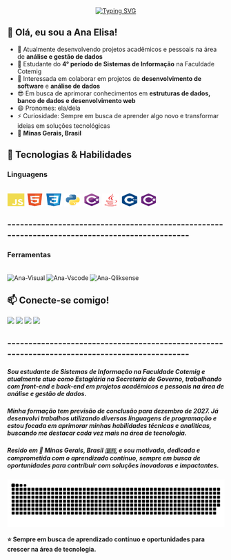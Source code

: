 <div align="center">
  <a href="https://git.io/typing-svg">
    <img src="https://readme-typing-svg.demolab.com?font=Fira+Code&weight=500&size=22&pause=1000&color=3cc77b&center=true&vCenter=true&random=false&width=524&lines=%E2%8A%B9+Seja+bem-vindo(a)+ao+meu+perfil!+%CB%99%E1%B5%95%CB%99+%E2%8A%B9+" alt="Typing SVG">
  </a>
</div>


## 💚 Olá, eu sou a Ana Elisa!

- 🔭 Atualmente desenvolvendo projetos acadêmicos e pessoais na área de **análise e gestão de dados**
- 🌱 Estudante do **4° período de Sistemas de Informação** na Faculdade Cotemig
- 👯 Interessada em colaborar em projetos de **desenvolvimento de software** e **análise de dados**
- 😎 Em busca de aprimorar conhecimentos em **estruturas de dados, banco de dados e desenvolvimento web**
- 😄 Pronomes: ela/dela
- ⚡ Curiosidade: Sempre em busca de aprender algo novo e transformar ideias em soluções tecnológicas
- 📍 **Minas Gerais, Brasil**


 

## 🚀 Tecnologias & Habilidades  

### Linguagens
<div style="display: inline_block"><br>
  <img align="center" alt="Ana-Js" height="30" width="40" src="https://raw.githubusercontent.com/devicons/devicon/master/icons/javascript/javascript-plain.svg">
  <img align="center" alt="Ana-HTML" height="30" width="40" src="https://raw.githubusercontent.com/devicons/devicon/master/icons/html5/html5-original.svg">
  <img align="center" alt="Ana-CSS" height="30" width="40" src="https://raw.githubusercontent.com/devicons/devicon/master/icons/css3/css3-original.svg">
  <img align="center" alt="Ana-Python" height="30" width="40" src="https://raw.githubusercontent.com/devicons/devicon/master/icons/python/python-original.svg">
  <img align="center" alt="Ana-Csharp" height="30" width="40" src="https://raw.githubusercontent.com/devicons/devicon/master/icons/csharp/csharp-original.svg">
  <img align="center" alt="Ana-Java" height="30" width="40" src="https://raw.githubusercontent.com/devicons/devicon/master/icons/java/java-plain.svg">
  <img align="center" alt="Ana-Cpp" height="30" width="40" src="https://raw.githubusercontent.com/devicons/devicon/master/icons/cplusplus/cplusplus-plain.svg">
  <img align="center" alt="Ana-Csharp" height="30" width="40" src="https://raw.githubusercontent.com/devicons/devicon/master/icons/csharp/csharp-plain.svg">
  
</div>

## ----------------------------------------------------------------------------------------------
### Ferramentas  
<div style="display: inline_block"><br>
  <img align="center" alt="Ana-Visual" src="https://img.shields.io/badge/Visual%20Studio-5C2D91?style=for-the-badge&logo=visual-studio&logoColor=white">
  <img align="center" alt="Ana-Vscode" src="https://img.shields.io/badge/Visual%20Studio%20Code-0078d7?style=for-the-badge&logo=visual-studio-code&logoColor=white">
  <img align="center" alt="Ana-Qliksense"  src="https://img.shields.io/badge/Qlik%20Sense-009848?style=for-the-badge&logo=qlik&logoColor=white">
</div>

## 📫 Conecte-se comigo! 

<div> 
 
  <a href="https://instagram.com/anaelisa.guedes/" target="_blank"><img src="https://img.shields.io/badge/-Instagram-%23E4405F?style=for-the-badge&logo=instagram&logoColor=white" target="_blank"></a>
  <a href = "mailto:alineanaelisa28@gmail.com"><img src="https://img.shields.io/badge/-Gmail-%23333?style=for-the-badge&logo=gmail&logoColor=white" target="_blank"></a>
  <a href="https://br.linkedin.com/in/ana-elisa-guedes-soares-barros-costa-988282303" target="_blank"><img src="https://img.shields.io/badge/-LinkedIn-%988282303?style=for-the-badge&logo=linkedin&logoColor=white" target="_blank"></a> 
  <a href="https://github.com/anaguedez" target="_blank">
  <img src="https://img.shields.io/badge/-GitHub-%23181717?style=for-the-badge&logo=github&logoColor=white">
</a>
</div>

## ----------------------------------------------------------------------------------------------

##### Sou estudante de **Sistemas de Informação** na **Faculdade Cotemig** e atualmente atuo como **Estagiária na Secretaria de Governo**, trabalhando com **front-end e back-end** em projetos acadêmicos e pessoais na área de **análise e gestão de dados**.  

##### Minha formação tem previsão de conclusão para **dezembro de 2027**. Já desenvolvi trabalhos utilizando diversas **linguagens de programação** e estou focada em **aprimorar minhas habilidades técnicas e analíticas**, buscando me destacar cada vez mais na área de tecnologia.  

##### Resido em 📍 **Minas Gerais, Brasil** 🇧🇷, e sou motivada, dedicada e comprometida com o **aprendizado contínuo**, sempre em busca de oportunidades para contribuir com **soluções inovadoras e impactantes**.  

<picture align="center">
  <source media="(prefers-color-scheme: dark)" srcset="https://raw.githubusercontent.com/mari4souza/mari4souza/output/github-contribution-grid-snake-dark.svg">
  <source media="(prefers-color-scheme: light)" srcset="https://raw.githubusercontent.com/mari4souza/mari4souza/output/github-contribution-grid-snake-dark.svg">
  <img align="center" alt="github contribution grid snake animation" src="https://raw.githubusercontent.com/mari4souza/mari4souza/output/github-contribution-grid-snake.svg">
</picture>


 #### ⭐ Sempre em busca de aprendizado contínuo e oportunidades para crescer na área de tecnologia.
